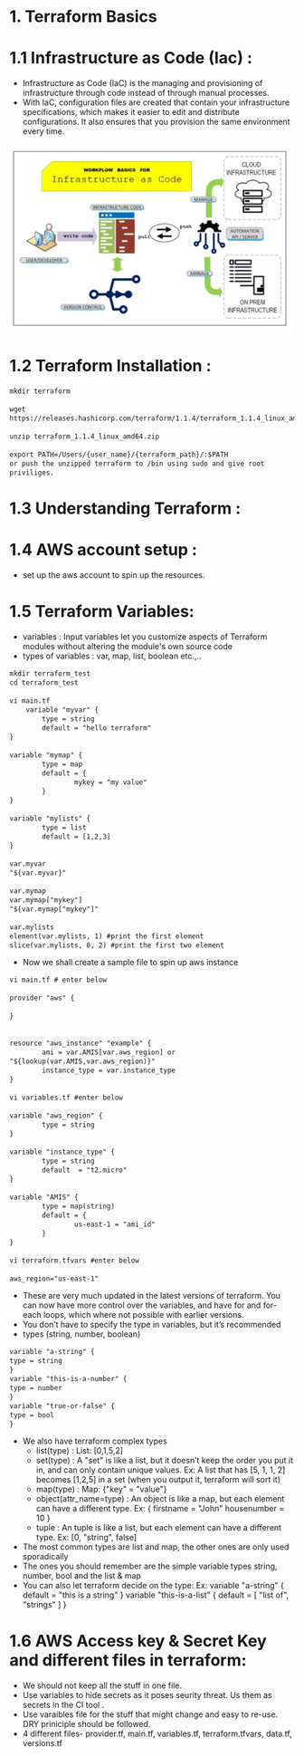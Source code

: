 # 1. Terraform Basics

# 1.1 Infrastructure as Code (Iac) :

- Infrastructure as Code (IaC) is the managing and provisioning of infrastructure through code instead of through manual processes.
- With IaC, configuration files are created that contain your infrastructure specifications, which makes it easier to edit and distribute configurations. It also ensures that you provision the same environment every time.

![alt text](../imgs/Iac.JPG "Iac")

# 1.2 Terraform Installation :

```
mkdir terraform

wget https://releases.hashicorp.com/terraform/1.1.4/terraform_1.1.4_linux_amd64.zip

unzip terraform_1.1.4_linux_amd64.zip

export PATH=/Users/{user_name}/{terraform_path}/:$PATH
or push the unzipped terraform to /bin using sudo and give root priviliges.

```

# 1.3 Understanding Terraform :

# 1.4 AWS account setup : 

- set up the aws account to spin up the resources.


# 1.5 Terraform Variables:

- variables :  Input variables let you customize aspects of Terraform modules without altering the module's own source code
- types of variables : var, map, list, boolean etc.,..
```
mkdir terraform_test
cd terraform_test

vi main.tf
    variable "myvar" {
        type = string
        default = "hello terraform"
}

variable "mymap" {
        type = map
        default = {
                mykey = "my value"
        }
}

variable "mylists" {
        type = list
        default = [1,2,3]
}

var.myvar
"${var.myvar}"

var.mymap
var.mymap["mykey"]
"${var.mymap["mykey"]"

var.mylists
element(var.mylists, 1) #print the first element 
slice(var.mylists, 0, 2) #print the first two element

```

- Now we shall create a sample file to spin up aws instance

```
vi main.tf # enter below

provider "aws" {

}


resource "aws_instance" "example" {
        ami = var.AMIS[var.aws_region] or "${lookup(var.AMIS,var.aws_region)}"
        instance_type = var.instance_type
}

vi variables.tf #enter below

variable "aws_region" {
        type = string
}

variable "instance_type" {
        type = string
        default  = "t2.micro"
}

variable "AMIS" {
        type = map(string)
        default = {
                us-east-1 = "ami_id"
        }
}

vi terraform.tfvars #enter below

aws_region="us-east-1"

```

- These are very much updated in the latest versions of terraform. You can now have more control over the variables, and have for and
for-each loops, which where not possible with earlier versions.
- You don’t have to specify the type in variables, but it’s recommended
- types (string, number, boolean)

```
variable "a-string" {
type = string
}
variable "this-is-a-number" {
type = number
}
variable "true-or-false" {
type = bool
}
```
- We also have terraform complex types
    - list(type) : List: [0,1,5,2]
    - set(type) : A "set" is like a list, but it doesn’t keep the order you put it in, and can only contain unique values.
                 Ex: A list that has [5, 1, 1, 2] becomes [1,2,5] in a set (when you output it, terraform will sort it)
    - map(type) : Map: {"key" = "value"}
    - object(attr_name=type) : An object is like a map, but each element can have a different type. 
      Ex: {
            firstname = "John"
            housenumber = 10
        }
    - tuple : An tuple is like a list, but each element can have a different type. Ex: [0, "string", false]
- The most common types are list and map, the other ones are only used
sporadically
-   The ones you should remember are the simple variable types string,
number, bool and the list & map
- You can also let terraform decide on the type:
    Ex: variable "a-string" {
        default = "this is a string"
        }
        variable "this-is-a-list" {
        default = [ "list of", "strings" ]
        }

# 1.6 AWS Access key & Secret Key and different files in terraform:

- We should not keep all the stuff in one file.
- Use variables to hide secrets as it poses seurity threat. Us them as secrets in the CI tool .
- Use varaibles file for the stuff that might change and easy to re-use. DRY priniciple should be followed.
- 4 different files- provider.tf, main.tf, variables.tf, terraform.tfvars, data.tf, versions.tf